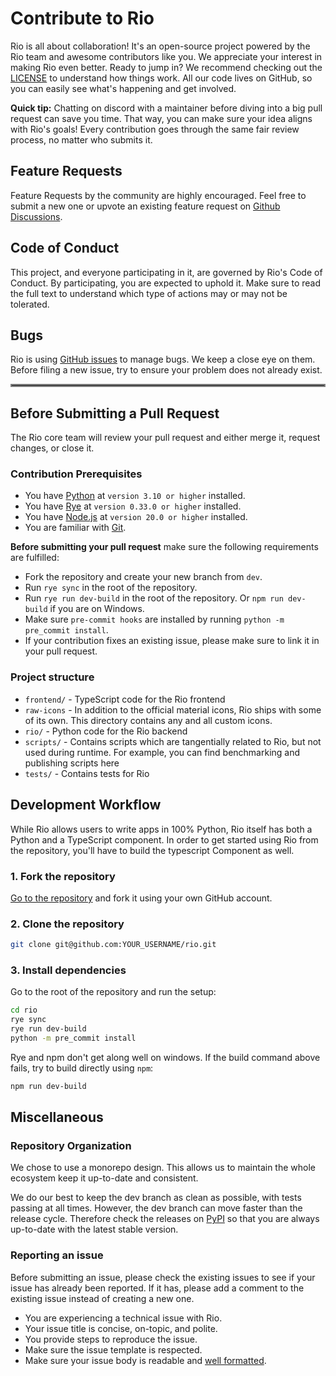 # Contribute to Rio

Rio is all about collaboration! It's an open-source project powered by the Rio team and awesome contributors like you. We appreciate your interest in making Rio even better.
Ready to jump in? We recommend checking out the [LICENSE](https://github.com/rio-labs/rio/blob/dev/LICENSE.txt) to understand how things work. All our code lives on GitHub, so you can easily see what's happening and get involved.

**Quick tip:** Chatting on discord with a maintainer before diving into a big pull request can save you time. That way, you can make sure your idea aligns with Rio's goals! Every contribution goes through the same fair review process, no matter who submits it.

## Feature Requests

Feature Requests by the community are highly encouraged. Feel free to submit a new one or upvote an existing feature request on [Github Discussions](https://github.com/rio-labs/rio/discussions/categories/feature-requests).

## Code of Conduct

This project, and everyone participating in it, are governed by Rio's Code of Conduct. By participating, you are expected to uphold it. Make sure to read the full text to understand which type of actions may or may not be tolerated.

## Bugs

Rio is using [GitHub issues](https://github.com/rio-labs/rio/issues) to manage bugs. We keep a close eye on them. Before filing a new issue, try to ensure your problem does not already exist.

<hr style="border:2px solid gray">

## Before Submitting a Pull Request

The Rio core team will review your pull request and either merge it, request changes, or close it.

### Contribution Prerequisites

-   You have [Python](https://www.python.org/) at `version 3.10 or higher` installed.
-   You have [Rye](https://rye-up.com/) at `version 0.33.0 or higher` installed.
-   You have [Node.js](https://nodejs.org/) at `version 20.0 or higher` installed.
-   You are familiar with [Git](https://git-scm.com/).

**Before submitting your pull request** make sure the following requirements are fulfilled:

-   Fork the repository and create your new branch from `dev`.
-   Run `rye sync` in the root of the repository.
-   Run `rye run dev-build` in the root of the repository. Or `npm run dev-build` if you are on Windows.
-   Make sure `pre-commit hooks` are installed by running `python -m pre_commit install`.
-   If your contribution fixes an existing issue, please make sure to link it in your pull request.

### Project structure

-   `frontend/` - TypeScript code for the Rio frontend
-   `raw-icons` - In addition to the official material icons, Rio ships with some
    of its own. This directory contains any and all custom icons.
-   `rio/` - Python code for the Rio backend
-   `scripts/` - Contains scripts which are tangentially related to Rio, but not
    used during runtime. For example, you can find benchmarking and publishing
    scripts here
-   `tests/` - Contains tests for Rio

## Development Workflow

While Rio allows users to write apps in 100% Python, Rio itself has both a
Python and a TypeScript component. In order to get started using Rio from the
repository, you'll have to build the typescript Component as well.

### 1. Fork the repository

[Go to the repository](https://github.com/rio-labs/rio) and fork it using your own GitHub account.

### 2. Clone the repository

```bash
git clone git@github.com:YOUR_USERNAME/rio.git
```

### 3. Install dependencies

Go to the root of the repository and run the setup:

```bash
cd rio
rye sync
rye run dev-build
python -m pre_commit install
```

Rye and npm don't get along well on windows. If the build command above fails,
try to build directly using `npm`:

```bash
npm run dev-build
```

## Miscellaneous

### Repository Organization

We chose to use a monorepo design. This allows us to maintain the whole ecosystem keep it up-to-date and consistent.

We do our best to keep the dev branch as clean as possible, with tests passing at all times. However, the dev branch can move faster than the release cycle. Therefore check the releases on [PyPI](https://pypi.org/project/rio-ui/) so that you are always up-to-date with the latest stable version.

### Reporting an issue

Before submitting an issue, please check the existing issues to see if your issue has already been reported. If it has, please add a comment to the existing issue instead of creating a new one.

-   You are experiencing a technical issue with Rio.
-   Your issue title is concise, on-topic, and polite.
-   You provide steps to reproduce the issue.
-   Make sure the issue template is respected.
-   Make sure your issue body is readable and [well formatted](https://docs.github.com/de/get-started/writing-on-github/getting-started-with-writing-and-formatting-on-github/basic-writing-and-formatting-syntax).
